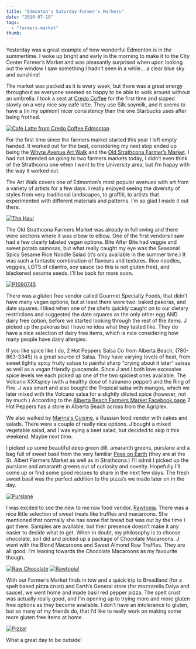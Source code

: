 ```yaml
---
title: "Edmonton's Saturday Farmer's Markets"
date: "2010-07-18"
tags:
  - "farmers-market"
thumb:
---
```


Yesterday was a great example of how wonderful Edmonton is in the summertime. I woke up bright and early in the morning to make it to the City Center Farmer’s Market and was pleasantly surprised when upon looking out the window I saw something I hadn’t seen in a while… a clear blue sky and sunshine!  

The market was packed as it is every week, but there was a great energy throughout as everyone seemed so happy to be able to walk around without an umbrella. I took a seat at [Credo Coffee](http://credocoffee.ca/) for the first time and sipped slowly on a very nice soy café latte. They use Silk soymilk, and it seems to have a (in my opinion) nicer consistency than the one Starbucks uses after being frothed.  


[![Cafe Latte from Credo Coffee Edmonton](images/4805590215_0137420868.jpg)](http://www.flickr.com/photos/prairiev/4805590215/ "Cafe Latte from Credo Coffee Edmonton by MeShellG, on Flickr")


For the first time since the farmers market started this year I left empty handed. It worked out for the best, considering my next stop ended up being the [Whyte Avenue Art Walk](http://art-walk.ca/) and the [Old Strathcona Farmer’s Market](http://www.osfm.ca/). I had not intended on going to two farmers markets today, I didn’t even think of the Strathcona one when I went to the University area, but I’m happy with the way it worked out.  

The Art Walk covers one of Edmonton’s most popular avenues with art from a variety of artists for a few days. I really enjoyed seeing the diversity of styles from very traditional landscapes, to graffiti, to artists that experimented with different materials and patterns. I’m so glad I made it out there.  


[![The Haul](images/4806212896_9ebaa2d413.jpg)](http://www.flickr.com/photos/prairiev/4806212896/ "The Haul by MeShellG, on Flickr")


The Old Strathcona Farmers Market was already in full swing and there were sections where it was elbow to elbow. One of the first vendors I saw had a few clearly labeled vegan options. Bite After Bite had veggie and sweet potato samosas, but what really caught my eye was the Seasonal Spicy Sesame Rice Noodle Salad (it’s only available in the summer time.) It was such a fantastic combination of flavours and textures. Rice noodles, veggies, LOTS of cilantro, soy sauce (so this is not gluten free), and blackened sesame seeds. I'll be back for more soon.  


[![P1090745](images/4806213102_29ac451861.jpg)](http://www.flickr.com/photos/prairiev/4806213102/ "P1090745 by MeShellG, on Flickr")


There was a gluten free vendor called Gourmet Specialty Foods, that didn’t have many vegan options, but at least there were two: baked pakoras, and date squares. I liked when one of the chefs quickly caught on to our dietary restrictions and suggested the date squares as the only other egg AND dairy free option, before we started looking through the rest of the items. J picked up the pakoras but I have no idea what they tasted like. They do have a nice selection of dairy free items, which is nice considering how many people have dairy allergies.  

If you like spice like I do, 2 Hot Peppers Salsa Co from Alberta Beach, (780-863-3345) is a great source of Salsa. They have varying levels of heat, from sweet lightly spicy fruity salsas to painful sharp "crying about it later" salsas as well as a vegan friendly guacamole. Since J and I both love excessive spice levels we each picked up one of the two spiciest ones available. The Volcano XXXspicy (with a healthy dose of habanero pepper) and the Ring of Fire. J was smart and also bought the Tropical salsa with mangos, which we later mixed with the Volcano salsa for a slightly diluted spice (however, not by much.) According to the [Alberta Beach Farmers Market Facebook page](http://www.facebook.com/pages/Alberta-Beach-Farmers-Market/121954174495754) 2 Hot Peppers has a store in Alberta Beach across from the Agriplex.  

We also walked by [Marina's Cuisine](http://marinascuisine.com/), a Russian food vendor with cakes and salads. There were a couple of really nice options. J bought a mixed vegetable salad, and I was eying a beet salad, but decided to skip it this weekend. Maybe next time.  

I picked up some beautiful deep green dill, amaranth greens, purslane and a bag full of sweet basil from the very familiar [Peas on Earth](http://www.peasonearth.ca/) (they are at the St. Albert Farmers Market as well as in Strathcona.) I’ll admit I picked up the purslane and amaranth greens out of curiosity and novelty. Hopefully I’ll come up or find some good recipes to share in the next few days. The fresh sweet basil was the perfect addition to the pizza’s we made later on in the day.  


[![Purslane](images/4805590631_5765b3154f.jpg)](http://www.flickr.com/photos/prairiev/4805590631/ "Purslane by MeShellG, on Flickr")


I was excited to see the new to me raw food vendor, [Rawtopia](http://www.rawtopia.ca/). There was a nice little selection of sweet treats like truffles and macaroons. She mentioned that normally she has some flat bread but was out by the time I got there. Samples are available, but their presence doesn’t make it any easier to decide what to get. When in doubt, my philosophy is to choose chocolate, so I did and picked up a package of Chocolate Macaroons. J went with the Blond Macaroons and Sweet Almond Raw Truffles. They are all good; I’m leaning towards the Chocolate Macaroons as my favourite though.  


[![Raw Chocolate](images/4805590261_ef058c847c_m.jpg)](http://www.flickr.com/photos/prairiev/4805590261/ "Raw Chocolate by MeShellG, on Flickr") [![Rawtopia!](images/4806212978_216fa88532_m.jpg)](http://www.flickr.com/photos/prairiev/4806212978/ "Rawtopia! by MeShellG, on Flickr")


With our Farmer’s Market finds in tow and a quick trip to Breadland (for a spelt based pizza crust) and Earth’s General store (for mozzarella Daiya and sauce), we went home and made basil red pepper pizza. The spelt crust was actually really good, and I’m opening up to trying more and more gluten free options as they become available. I don’t have an intolerance to gluten, but so many of my friends do, that I’d like to really work on making some more gluten free items at home.  


[![Pizza!](images/4805625869_34b29da280.jpg)](http://www.flickr.com/photos/prairiev/4805625869/ "Pizza! by MeShellG, on Flickr")


What a great day to be outside!
